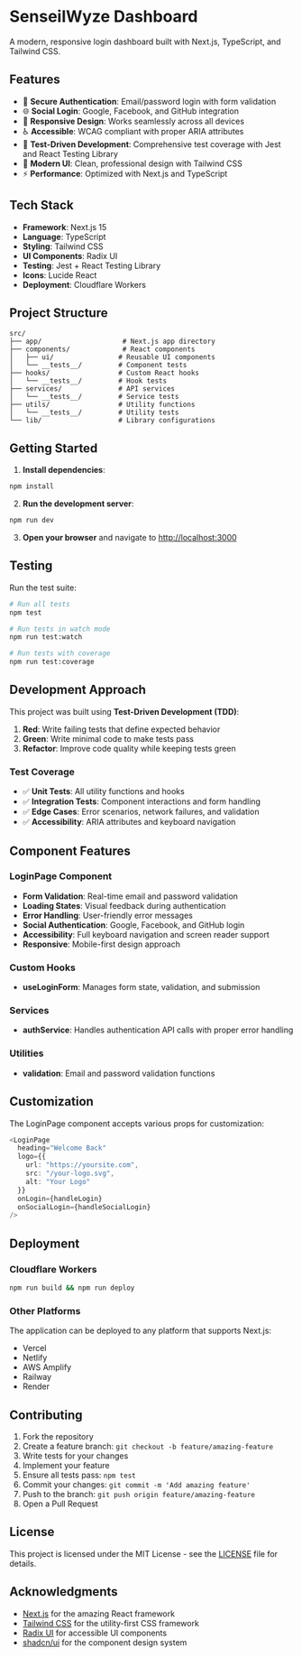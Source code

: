 # SenseiIWyze Dashboard

A modern, responsive login dashboard built with Next.js, TypeScript, and Tailwind CSS.

## Features

- 🔐 **Secure Authentication**: Email/password login with form validation
- 🌐 **Social Login**: Google, Facebook, and GitHub integration
- 📱 **Responsive Design**: Works seamlessly across all devices
- ♿ **Accessible**: WCAG compliant with proper ARIA attributes
- 🧪 **Test-Driven Development**: Comprehensive test coverage with Jest and React Testing Library
- 🎨 **Modern UI**: Clean, professional design with Tailwind CSS
- ⚡ **Performance**: Optimized with Next.js and TypeScript

## Tech Stack

- **Framework**: Next.js 15
- **Language**: TypeScript
- **Styling**: Tailwind CSS
- **UI Components**: Radix UI
- **Testing**: Jest + React Testing Library
- **Icons**: Lucide React
- **Deployment**: Cloudflare Workers

## Project Structure

```
src/
├── app/                    # Next.js app directory
├── components/             # React components
│   ├── ui/                # Reusable UI components
│   └── __tests__/         # Component tests
├── hooks/                 # Custom React hooks
│   └── __tests__/         # Hook tests
├── services/              # API services
│   └── __tests__/         # Service tests
├── utils/                 # Utility functions
│   └── __tests__/         # Utility tests
└── lib/                   # Library configurations
```

## Getting Started

1. **Install dependencies**:

```bash
npm install
```

2. **Run the development server**:

```bash
npm run dev
```

3. **Open your browser** and navigate to [http://localhost:3000](http://localhost:3000)

## Testing

Run the test suite:

```bash
# Run all tests
npm test

# Run tests in watch mode
npm run test:watch

# Run tests with coverage
npm run test:coverage
```

## Development Approach

This project was built using **Test-Driven Development (TDD)**:

1. **Red**: Write failing tests that define expected behavior
2. **Green**: Write minimal code to make tests pass
3. **Refactor**: Improve code quality while keeping tests green

### Test Coverage

- ✅ **Unit Tests**: All utility functions and hooks
- ✅ **Integration Tests**: Component interactions and form handling
- ✅ **Edge Cases**: Error scenarios, network failures, and validation
- ✅ **Accessibility**: ARIA attributes and keyboard navigation

## Component Features

### LoginPage Component

- **Form Validation**: Real-time email and password validation
- **Loading States**: Visual feedback during authentication
- **Error Handling**: User-friendly error messages
- **Social Authentication**: Google, Facebook, and GitHub login
- **Accessibility**: Full keyboard navigation and screen reader support
- **Responsive**: Mobile-first design approach

### Custom Hooks

- **useLoginForm**: Manages form state, validation, and submission

### Services

- **authService**: Handles authentication API calls with proper error handling

### Utilities

- **validation**: Email and password validation functions

## Customization

The LoginPage component accepts various props for customization:

```typescript
<LoginPage
  heading="Welcome Back"
  logo={{
    url: "https://yoursite.com",
    src: "/your-logo.svg",
    alt: "Your Logo"
  }}
  onLogin={handleLogin}
  onSocialLogin={handleSocialLogin}
/>
```

## Deployment

### Cloudflare Workers

```bash
npm run build && npm run deploy
```

### Other Platforms

The application can be deployed to any platform that supports Next.js:

- Vercel
- Netlify
- AWS Amplify
- Railway
- Render

## Contributing

1. Fork the repository
2. Create a feature branch: `git checkout -b feature/amazing-feature`
3. Write tests for your changes
4. Implement your feature
5. Ensure all tests pass: `npm test`
6. Commit your changes: `git commit -m 'Add amazing feature'`
7. Push to the branch: `git push origin feature/amazing-feature`
8. Open a Pull Request

## License

This project is licensed under the MIT License - see the [LICENSE](LICENSE) file for details.

## Acknowledgments

- [Next.js](https://nextjs.org/) for the amazing React framework
- [Tailwind CSS](https://tailwindcss.com/) for the utility-first CSS framework
- [Radix UI](https://www.radix-ui.com/) for accessible UI components
- [shadcn/ui](https://ui.shadcn.com/) for the component design system